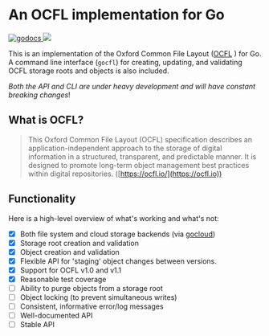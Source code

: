 # An OCFL implementation for Go


<a href="https://godoc.org/github.com/srerickson/ocfl">
    <img src="https://godoc.org/github.com/srerickson/ocfl?status.svg" alt="godocs"/>
</a>
<a href="https://goreportcard.com/report/github.com/srerickson/ocfl">
    <img src="https://goreportcard.com/badge/github.com/srerickson/ocfl">
</a>

This is an implementation of the Oxford Common File Layout
([OCFL](https://ocfl.io/) ) for Go. A command line interface (`gocfl`) for
creating, updating, and validating OCFL storage roots and objects is also
included. 

*Both the API and CLI are under heavy development and will have constant
breaking changes*!

## What is OCFL?

> This Oxford Common File Layout (OCFL) specification describes an
> application-independent approach to the storage of digital information in a
> structured, transparent, and predictable manner. It is designed to promote
> long-term object management best practices within digital repositories.
> ([https://ocfl.io/](https://ocfl.io))

## Functionality

Here is a high-level overview of what's working and what's not:

- [x] Both file system and cloud storage backends (via [gocloud](https://gocloud.dev/howto/blob/))
- [x] Storage root creation and validation
- [x] Object creation and validation
- [x] Flexible API for 'staging' object changes between versions.
- [x] Support for OCFL v1.0 and v1.1 
- [x] Reasonable test coverage
- [ ] Ability to purge objects from a storage root
- [ ] Object locking (to prevent simultaneous writes)
- [ ] Consistent, informative error/log messages
- [ ] Well-documented API
- [ ] Stable API